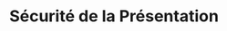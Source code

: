 ---
title: Sécurité de la Présentation
type: docs
weight: 60
url: /fr/python-net/presentation-security/
---